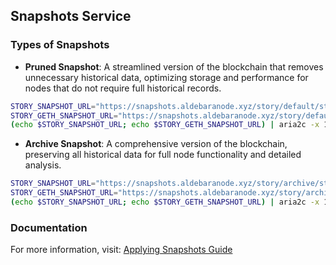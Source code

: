## Snapshots Service

### Types of Snapshots
- **Pruned Snapshot**: A streamlined version of the blockchain that removes unnecessary historical data, optimizing storage and performance for nodes that do not require full historical records.
```bash
STORY_SNAPSHOT_URL="https://snapshots.aldebaranode.xyz/story/default/story.tar.lz4"
STORY_GETH_SNAPSHOT_URL="https://snapshots.aldebaranode.xyz/story/default/geth.tar.lz4"
(echo $STORY_SNAPSHOT_URL; echo $STORY_GETH_SNAPSHOT_URL) | aria2c -x 16 -s 16 -k 1M -i -
```
- **Archive Snapshot**: A comprehensive version of the blockchain, preserving all historical data for full node functionality and detailed analysis.
```bash
STORY_SNAPSHOT_URL="https://snapshots.aldebaranode.xyz/story/archive/story.tar.lz4"
STORY_GETH_SNAPSHOT_URL="https://snapshots.aldebaranode.xyz/story/archive/geth.tar.lz4"
(echo $STORY_SNAPSHOT_URL; echo $STORY_GETH_SNAPSHOT_URL) | aria2c -x 16 -s 16 -k 1M -i -
```

### Documentation
For more information, visit: [Applying Snapshots Guide](https://docs.aldebaranode.xyz/guide/testnet/story/installation#6-applying-snapshot)